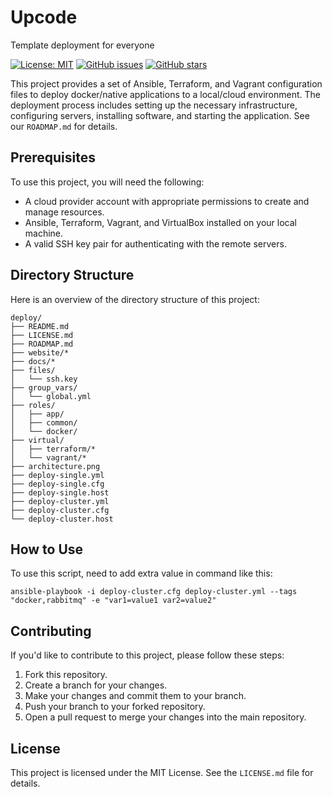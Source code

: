 # Upcode
Template deployment for everyone

[![License: MIT](https://img.shields.io/badge/License-MIT-yellow.svg)](https://opensource.org/licenses/MIT)
[![GitHub issues](https://img.shields.io/github/issues/creatif-studio/creatif-deploy)](https://github.com/creatif-studio/creatif-deploy/issues)
[![GitHub stars](https://img.shields.io/github/stars/creatif-studio/creatif-deploy)](https://github.com/creatif-studio/creatif-deploy/stargazers)

This project provides a set of Ansible, Terraform, and Vagrant configuration files to deploy docker/native applications to a local/cloud environment. The deployment process includes setting up the necessary infrastructure, configuring servers, installing software, and starting the application. See our `ROADMAP.md` for details. 

## Prerequisites

To use this project, you will need the following:

- A cloud provider account with appropriate permissions to create and manage resources.
- Ansible, Terraform, Vagrant, and VirtualBox installed on your local machine.
- A valid SSH key pair for authenticating with the remote servers.

## Directory Structure

Here is an overview of the directory structure of this project:

```plaintext
deploy/
├── README.md
├── LICENSE.md
├── ROADMAP.md
├── website/*
├── docs/*
├── files/
│   └── ssh.key
├── group_vars/
│   └── global.yml
├── roles/
│   ├── app/
│   ├── common/
│   └── docker/
├── virtual/
│   ├── terraform/*
│   └── vagrant/*
├── architecture.png
├── deploy-single.yml
├── deploy-single.cfg
├── deploy-single.host
├── deploy-cluster.yml
├── deploy-cluster.cfg
└── deploy-cluster.host
```

## How to Use

To use this script, need to add extra value in command like this:

```
ansible-playbook -i deploy-cluster.cfg deploy-cluster.yml --tags "docker,rabbitmq" -e "var1=value1 var2=value2"
```

## Contributing

If you'd like to contribute to this project, please follow these steps:

1.  Fork this repository.
2.  Create a branch for your changes.
3.  Make your changes and commit them to your branch.
4.  Push your branch to your forked repository.
5.  Open a pull request to merge your changes into the main repository.

## License

This project is licensed under the MIT License. See the `LICENSE.md` file for details.
